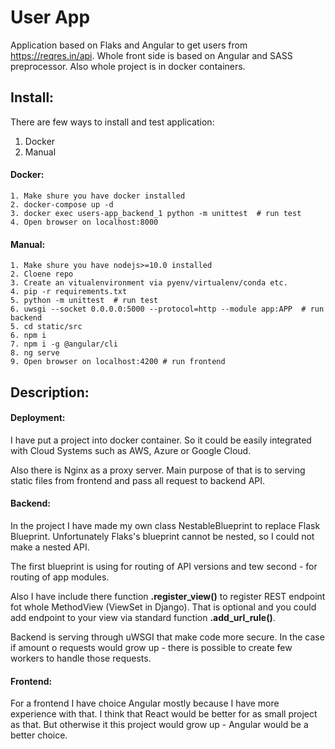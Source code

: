 # User App

Application based on Flaks and Angular to get users from https://reqres.in/api.
Whole front side is based on Angular and SASS preprocessor. Also whole project is in docker containers.

## Install:

There are few ways to install and test application:
1. Docker
2. Manual


#### Docker:
    1. Make shure you have docker installed
    2. docker-compose up -d
    3. docker exec users-app_backend_1 python -m unittest  # run test
    4. Open browser on localhost:8000 
    
#### Manual:
    1. Make shure you have nodejs>=10.0 installed
    2. Cloene repo
    3. Create an vitualenvironment via pyenv/virtualenv/conda etc.
    4. pip -r requirements.txt
    5. python -m unittest  # run test
    6. uwsgi --socket 0.0.0.0:5000 --protocol=http --module app:APP  # run backend
    5. cd static/src
    6. npm i
    7. npm i -g @angular/cli
    8. ng serve
    9. Open browser on localhost:4200 # run frontend
    
    
## Description:

#### Deployment:
I have put a project into docker container.
So it could be easily integrated with Cloud Systems such as AWS, Azure or Google Cloud.

Also there is Nginx as a proxy server.
Main purpose of that is to serving static files from frontend and pass all request to backend API.

#### Backend:
In the project I have made my own class NestableBlueprint to replace Flask Blueprint.
Unfortunately Flaks's blueprint cannot be nested, so I could not make a nested API.

The first blueprint is using for routing of API versions and tew second - for routing of app modules.

Also I have include there function **.register_view()** to register REST endpoint fot whole MethodView (ViewSet in Django).
That is optional and you could add endpoint to your view via standard function **.add_url_rule()**.

Backend is serving through uWSGI that make code more secure. In the case if amount o requests would grow up - there is
 possible to create few workers to handle those requests.

#### Frontend:
For a frontend I have choice Angular mostly because I have more experience with that.
I think that React would be better for as small project as that. 
But otherwise it this project would grow up - Angular would be a better choice.


